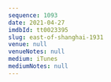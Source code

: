 ```yaml
---
sequence: 1093
date: 2021-04-27
imdbId: tt0023395
slug: east-of-shanghai-1931
venue: null
venueNotes: null
medium: iTunes
mediumNotes: null
---
```

